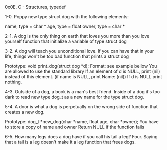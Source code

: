 
0x0E. C - Structures, typedef

1-0. Poppy
new type struct dog with the following elements:

name, type = char *
age, type = float
owner, type = char *

2-1. A dog is the only thing on earth that loves you more than you love yourself
function that initialize a variable of type struct dog

3-2. A dog will teach you unconditional love. If you can have that in your life, things won't be too bad
function that prints a struct dog

Prototype: void print_dog(struct dog *d);
Format: see example bellow
You are allowed to use the standard library
If an element of d is NULL, print (nil) instead of this element. (if name is NULL, print Name: (nil))
If d is NULL print nothing.

4-3. Outside of a dog, a book is a man's best friend. Inside of a dog it's too dark to read
new type dog_t as a new name for the type struct dog.

5-4. A door is what a dog is perpetually on the wrong side of
 function that creates a new dog.

Prototype: dog_t *new_dog(char *name, float age, char *owner);
You have to store a copy of name and owner
Return NULL if the function fails

6-5. How many legs does a dog have if you call his tail a leg? Four. Saying that a tail is a leg doesn't make it a leg
 function that frees dogs.
